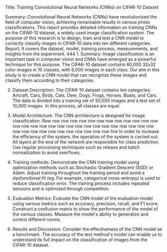 Title: Training Convolutional Neural Networks (CNNs) on CIFAR-10 Dataset

Summary:
Convolutional Neural Networks (CNNs) have revolutionized the field of computer vision, achieving remarkable results in various photo classifications. This report provides detailed information on training CNNs on the CIFAR-10 dataset, a widely used image classification system. The purpose of this research is to design, train and test a CNN model to correctly classify images in CIFAR-10 data into ten different categories. Report; It covers the dataset, model, training process, measurements, and insights from the experiment.
444 1.
Summary:
Image classification is an important task in computer vision and CNNs have emerged as a powerful technique for this purpose. The CIFAR-10 dataset contains 60,000 32x32 color images in 10 classes, with 6,000 images in each class. Our aim in this study is to create a CNN model that can recognize these images and classify them according to their categories.

2. Dataset Description: The
CIFAR-10 dataset contains ten categories: Aircraft, Cars, Birds, Cats, Deer, Dogs, Frogs, Horses, Boats, and Cars.
The data is divided into a training set of 50,000 images and a test set of 10,000 images. In this process, all classes are equal.

3. Model Architecture: The
CNN architecture is designed for image classification. Row row row row row row row row row row row row row row row row row row row row row row row row row row row row row row row row row row row row row row row row line In order to increase the efficiency of the system, the operation of the system is carried out.
All layers at the end of the network are responsible for class prediction. Use regular processing techniques such as release and batch normalization to avoid overflows.

4. Training methods: Demonstrate the CNN training model using optimization methods such as
Stochastic Gradient Descent (SGD) or Adam. Adjust training throughout the training period and avoid a dysfunctional fit (eg.
For example, categorical cross-entropy) is used to reduce classification error. The training process includes repeated sessions and is optimized through competition.

5. Evaluation Metrics:
Evaluate the CNN model of the evaluation model using various metrics such as accuracy, precision, recall, and F1 score.
Construct a confusion matrix to show the performance of the model of the various classes. Measure the model's ability to generalize and control different rooms.

6. Results and Discussion: Consider the effectiveness of the
CNN model as a benchmark. The accuracy of the test method's model can enable us to understand its full impact on the classification of images from the CIFAR-10 dataset.
